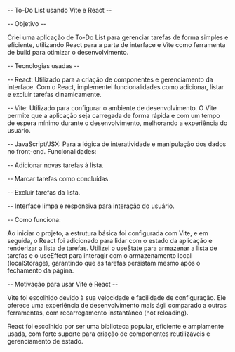 -- To-Do List usando Vite e React --

-- Objetivo --

Criei uma aplicação de To-Do List para gerenciar tarefas de forma simples e eficiente, utilizando React para a parte de interface e Vite como ferramenta de build para otimizar o desenvolvimento.

-- Tecnologias usadas --

-- React: Utilizado para a criação de componentes e gerenciamento da interface. Com o React, implementei funcionalidades como adicionar, listar e excluir tarefas dinamicamente.

-- Vite: Utilizado para configurar o ambiente de desenvolvimento. O Vite permite que a aplicação seja carregada de forma rápida e com um tempo de espera mínimo durante o desenvolvimento, melhorando a experiência do usuário.

-- JavaScript/JSX: Para a lógica de interatividade e manipulação dos dados no front-end. Funcionalidades:

-- Adicionar novas tarefas à lista.

-- Marcar tarefas como concluídas.

-- Excluir tarefas da lista.

-- Interface limpa e responsiva para interação do usuário.

-- Como funciona:

Ao iniciar o projeto, a estrutura básica foi configurada com Vite, e em seguida, o React foi adicionado para lidar com o estado da aplicação e renderizar a lista de tarefas. Utilizei o useState para armazenar a lista de tarefas e o useEffect para interagir com o armazenamento local (localStorage), garantindo que as tarefas persistam mesmo após o fechamento da página.

-- Motivação para usar Vite e React --

Vite foi escolhido devido à sua velocidade e facilidade de configuração. Ele oferece uma experiência de desenvolvimento mais ágil comparado a outras ferramentas, com recarregamento instantâneo (hot reloading).

React foi escolhido por ser uma biblioteca popular, eficiente e amplamente usada, com forte suporte para criação de componentes reutilizáveis e gerenciamento de estado.
